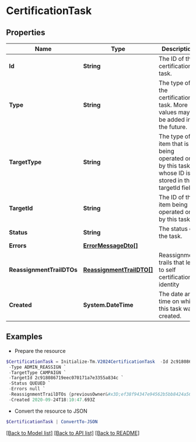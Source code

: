 # CertificationTask
## Properties

Name | Type | Description | Notes
------------ | ------------- | ------------- | -------------
**Id** | **String** | The ID of the certification task. | [optional] 
**Type** | **String** | The type of the certification task. More values may be added in the future. | [optional] 
**TargetType** | **String** | The type of item that is being operated on by this task whose ID is stored in the targetId field. | [optional] 
**TargetId** | **String** | The ID of the item being operated on by this task. | [optional] 
**Status** | **String** | The status of the task. | [optional] 
**Errors** | [**ErrorMessageDto[]**](ErrorMessageDto.md) |  | [optional] 
**ReassignmentTrailDTOs** | [**ReassignmentTrailDTO[]**](ReassignmentTrailDTO.md) | Reassignment trails that lead to self certification identity | [optional] 
**Created** | **System.DateTime** | The date and time on which this task was created. | [optional] 

## Examples

- Prepare the resource
```powershell
$CertificationTask = Initialize-Tm.V2024CertificationTask  -Id 2c918086719eec070171a7e3355a360a `
 -Type ADMIN_REASSIGN `
 -TargetType CAMPAIGN `
 -TargetId 2c918086719eec070171a7e3355a834c `
 -Status QUEUED `
 -Errors null `
 -ReassignmentTrailDTOs {previousOwner&#x3D;ef38f94347e94562b5bb8424a56397d8, newOwner&#x3D;ef38f94347e94562b5bb8424a56397a3, reassignmentType&#x3D;AUTOMATIC_REASSIGNMENT} `
 -Created 2020-09-24T18:10:47.693Z
```

- Convert the resource to JSON
```powershell
$CertificationTask | ConvertTo-JSON
```

[[Back to Model list]](../README.md#documentation-for-models) [[Back to API list]](../README.md#documentation-for-api-endpoints) [[Back to README]](../README.md)

